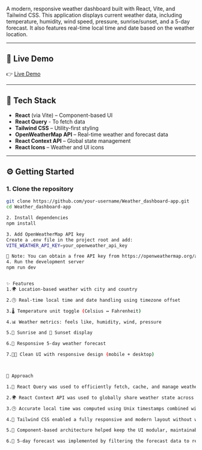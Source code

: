 A modern, responsive weather dashboard built with React, Vite, and Tailwind CSS. This application displays current weather data, including temperature, humidity, wind speed, pressure, sunrise/sunset, and a 5-day forecast. It also features real-time local time and date based on the weather location.

---

## 🚀 Live Demo

👉 [Live Demo](https://tangerine-youtiao-d6677d.netlify.app/)

---


## 🧰 Tech Stack

- **React** (via Vite) – Component-based UI
- **React Query** - To fetch data
- **Tailwind CSS** – Utility-first styling
- **OpenWeatherMap API** – Real-time weather and forecast data
- **React Context API** – Global state management
- **React Icons** – Weather and UI icons

---

## ⚙️ Getting Started

### 1. Clone the repository

```bash
git clone https://github.com/your-username/Weather_dashboard-app.git
cd Weather_dashboard-app

2. Install dependencies
npm install

3. Add OpenWeatherMap API key
Create a .env file in the project root and add: 
VITE_WEATHER_API_KEY=your_openweather_api_key

🔐 Note: You can obtain a free API key from https://openweathermap.org/api
4. Run the development server
npm run dev


✨ Features
1.🌍 Location-based weather with city and country

2.🕒 Real-time local time and date handling using timezone offset

3.🌡️ Temperature unit toggle (Celsius ↔ Fahrenheit)

4.📊 Weather metrics: feels like, humidity, wind, pressure

5.🌅 Sunrise and 🌇 Sunset display

6.📅 Responsive 5-day weather forecast

7.🧑‍💻 Clean UI with responsive design (mobile + desktop)



🧠 Approach

1.📡 React Query was used to efficiently fetch, cache, and manage weather API data with automatic re-fetching and error handling.

2.🌍 React Context API was used to globally share weather state across components in a scalable and clean way.

3.🕒 Accurate local time was computed using Unix timestamps combined with the provided timezone offset from the API.

4.🎨 Tailwind CSS enabled a fully responsive and modern layout without writing any custom CSS.

5.🧩 Component-based architecture helped keep the UI modular, maintainable, and easy to extend.

6.📆 5-day forecast was implemented by filtering the forecast data to retrieve one data point per day (e.g., at 12:00 PM), giving a clean and concise daily overview.
